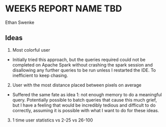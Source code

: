 # WEEK5 REPORT NAME TBD
Ethan Swenke

## Ideas
1. Most colorful user
- Initially tried this approach, but the queries required could not be completed on Apache Spark without crashing the spark session and disallowing any further queries to be run unless I restarted the IDE. To inefficient to keep chasing.
2. User with the most distance placed between pixels on average
- Suffered the same fate as idea 1: not enough memory to do a meaningful query. Potentially possible to batch queries that cause this much grief, but I have a feeling that would be incredibly tedious and difficult to do correctly, assuming it is possible with what I want to do for these ideas.
3. 1 time user statistics vs 2-25 vs 26-100 
